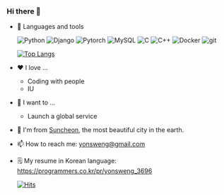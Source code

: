 ### Hi there 👋

- 🔨 Languages and tools
  <p>
    <img alt="Python" src="https://img.shields.io/badge/-Python-3776AB?style=flat-square&logo=python&logoColor=white" />
    <img alt="Django" src="https://img.shields.io/badge/-Django-092E20?style=flat-square&logo=django&logoColor=white" />
    <img alt="Pytorch" src="https://img.shields.io/badge/-PyTorch-EE4C2C?style=flat-square&logo=pytorch&logoColor=white" />
    <img alt="MySQL" src="https://img.shields.io/badge/-MySQL-4479A1?style=flat-square&logo=mysql&logoColor=white" />
    <img alt="C" src="https://img.shields.io/badge/-C-A8B9CC?style=flat-square&logo=c&logoColor=white" />
    <img alt="C++" src="https://img.shields.io/badge/-C++-00599C?style=flat-square&logo=cplusplus&logoColor=white" />
    <img alt="Docker" src="https://img.shields.io/badge/-Docker-46a2f1?style=flat-square&logo=docker&logoColor=white" />
    <img alt="git" src="https://img.shields.io/badge/-Git-F05032?style=flat-square&logo=git&logoColor=white" />
  </p>
  
  [![Top Langs](https://github-readme-stats.vercel.app/api/top-langs/?username=yonsweng&layout=compact)](https://github.com/anuraghazra/github-readme-stats)

- ❤️ I love ...
  - Coding with people
  - IU

- 🚀 I want to ...
  - Launch a global service

- 🌷 I'm from [Suncheon](https://www.google.com/search?q=순천), the most beautiful city in the earth.

- 📫 How to reach me: yonsweng@gmail.com

- 🗒 My resume in Korean language: https://programmers.co.kr/pr/yonsweng_3696

  [![Hits](https://hits.seeyoufarm.com/api/count/incr/badge.svg?url=https%3A%2F%2Fgithub.com%2Fyonsweng%2Fhit-counter)](https://hits.seeyoufarm.com)                    

<!--
**yonsweng/yonsweng** is a ✨ _special_ ✨ repository because its `README.md` (this file) appears on your GitHub profile.

Here are some ideas to get you started:

- 🔭 I’m currently working on ...
- 🌱 I’m currently learning ...
- 👯 I’m looking to collaborate on ...
- 🤔 I’m looking for help with ...
- 💬 Ask me about ...
- 📫 How to reach me: ...
- 😄 Pronouns: ...
- ⚡ Fun fact: ...
-->
